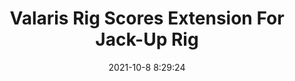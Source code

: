 ---
"title": "Valaris Rig Scores Extension For Jack-Up Rig"
"date": "2021-10-8 8:29:24"
"feed_name": "RIGZONE"
"feed_website": "http://www.rigzone.com/"
"feed_rss": "http://www.rigzone.com/news/rss/rigzone_latest.aspx"
"link": "https://www.rigzone.com/news/valaris_rig_scores_extension_for_jackup_rig-08-oct-2021-166659-article/?rss=true"
"source": "None"
"file": "_posts/2021-1-1-f9cfc985ba25b91f183e22cf0de7f38b26507733.md"
"accident": "0"
"drilling": "0"
"dead": "0"
"injured": "0"
"arrested": "0"
"place": "unknown place"
"where": "unknown site"
"causes": "unknown"
"place_uri": "unknown place"
---